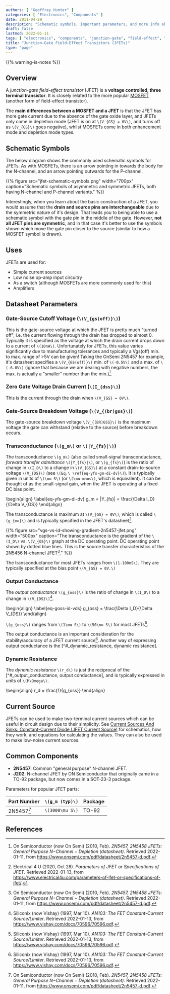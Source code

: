 ```yaml
---
authors: [ "Geoffrey Hunter" ]
categories: [ "Electronics", "Components" ]
date: 2011-04-29
description: "Schematic symbols, important parameters, and more info about junction-gate field-effect transistors (JFETs)."
draft: false
lastmod: 2022-01-11
tags: [ "electronics", "components", "junction-gate", "field-effect", "transistors", "JFETs", "current-source" ]
title: "Junction-Gate Field-Effect Transistors (JFETs)"
type: "page"
---
```


{{% warning-is-notes %}}

## Overview

A _junction-gate field-effect transistor_ (JFET) is a **voltage controlled, three terminal transistor**. It is closely related to the more popular [MOSFET](/electronics/components/transistors/mosfets/) (another form of field-effect transistor).

The **main differences between a MOSFET and a JFET** is that the JFET has more gate current due to the absence of the gate oxide layer, and JFETs only come in depletion mode (JFET is on at `\(V_{GS} = 0V\)`, and turns off as `\(V_{GS}\)` goes negative), whilst MOSFETs come in both enhancement mode and depletion mode types.

## Schematic Symbols

The below diagram shows the commonly used schematic symbols for JFETs. As with MOSFETs, there is an arrow pointing in towards the body for the N-channel, and an arrow pointing outwards for the P-channel.

{{% figure src="jfet-schematic-symbols.png" width="700px" caption="Schematic symbols of asymmetric and symmetric JFETs, both having N-channel and P-channel variants." %}}

Interestingly, when you learn about the basic construction of a JFET, you would assume that the **drain and source pins are interchangeable** due to the symmetric nature of it's design. That leads you to being able to use a schematic symbol with the gate pin in the middle of the gate. However, **not all JFET pins are symmetric**, and in that case it's better to use the symbols shown which move the gate pin closer to the source (similar to how a MOSFET symbol is drawn).

## Uses

JFETs are used for:

* Simple current sources
* Low noise op-amp input circuitry
* As a switch (although MOSFETs are more commonly used for this)
* Amplifiers

## Datasheet Parameters

### Gate-Source Cutoff Voltage (`\(V_{gs(off)}\)`)

This is the gate-source voltage at which the JFET is pretty much "turned off", i.e. the current flowing through the drain has dropped to almost 0. Typically it is specified as the voltage at which the drain current drops down to a current of `\(10nA\)`. Unfortunately for JFETs, this value varies significantly due to manufacturing tolerances and typically a Vgs(off) min. to max. range of >5V can be given! Taking the OnSemi 2N5457 for example, it's datasheet specifies a `\(V_{GS(off)}\)` min. of `\(-0.5V\)` and a max. of `\(-6.0V\)` (ignore that because we are dealing with negative numbers, the max. is actually a "smaller" number than the min.)[^bib-onsemi-2n5457-ds].

### Zero Gate Voltage Drain Current (`\(I_{dss}\)`)

This is the current through the drain when `\(V_{GS} = 0V\)`.

### Gate-Source Breakdown Voltage (`\(V_{(br)gss}\)`)

The gate-source breakdown voltage `\(V_{(BR)GSS}\)` is the maximum voltage the gate can withstand (relative to the source) before breakdown occurs.

### Transconductance (`\(g_m\)` or `\(|Y_{fs}|\)`)

The transconductance `\(g_m\)` (also called small-signal transconductance, _forward transfer admittance_ `\(|Y_{fs}|\)`, or `\(g_{fs}\)`) is the ratio of change in `\(I_D\)` to a change in `\(V_{GS}\)` at a constant drain-to-source voltage `\(V_{DS}\)` (see `\(Eq.\ \ref{eq-yfs-gm-di-dv}\)`). It is typically given in units of `\(\mu S\)` (or `\(\mu mhos\)`, which is equivalent). It can be thought of as the small-signal gain, when the JFET is operating at a fixed DC bias point.

<p>\begin{align}
\label{eq-yfs-gm-di-dv}
g_m = |Y_{fs}| = \frac{\Delta I_D}{\Delta V_{GS}}
\end{align}</p>

The transconductance is maximum at `\(V_{GS} = 0V\)`, which is called `\(g_{mo}\)` and is typically specified in the JFET's datasheet[^bib-elec4u-jfet-params].

{{% figure src="vgs-vs-id-showing-gradient-2n5457-jfet.png" width="500px" caption="The transconductance is the gradient of the `\(I_D\)` vs. `\(V_{GS}\)` graph at the DC operating point. DC operating point shown by dotted blue lines. This is the source transfer characteristics of the 2N5456 N-channel JFET[^bib-onsemi-2n5457-ds]." %}}

The transconductance for most JFETs ranges from `\(1-100mS\)`. They are typically specified at the bias point `\(V_{GS} = 0V.\)`

### Output Conductance

The _output conductance_ `\(g_{oss}\)` is the ratio of change in `\(I_D\)` to a change in `\(V_{DS}\)`[^bib-vishay-an103-fet-curr-source].

<p>\begin{align}
\label{eq-goss-id-vds}
g_{oss} = \frac{\Delta I_D}{\Delta V_{DS}}
\end{align}</p>

`\(g_{oss}\)` ranges from `\(1\mu S\)` to `\(50\mu S\)` for most JFETs[^bib-vishay-an103-fet-curr-source].

The output conductance is an important consideration for the stability/accuracy of a JFET current source[^bib-vishay-an103-fet-curr-source]. Another way of expressing output conductance is the [^#_dynamic_resistance, dynamic resistance].

### Dynamic Resistance

The _dynamic resistance_ `\(r_d\)` is just the reciprocal of the [^#_output_conductance, output conductance], and is typically expressed in units of `\(M\Omega\)`.

<p>\begin{align}
r_d = \frac{1}{g_{oss}}
\end{align}</p>

## Current Source

JFETs can be used to make two-terminal current sources which can be useful in circuit design due to their simplicity. See [Current Sources And Sinks: Constant-Current Diode (JFET Current Source)](/electronics/components/current-sources-and-sinks/#_constant_current_diode_jfet_current_source) for schematics, how they work, and equations for calculating the values. They can also be used to make low-noise current sources.

## Common Components

* **2N5457**: Common "general purpose" N-channel JFET.
* **J202**: N-channel JFET by ON Semiconductor that originally came in a TO-92 package, but now comes in a SOT-23-3 package.

Parameters for popular JFET parts:

| Part Number | `\(g_m (typ)\)` | Package
|-------------|-----------------|---------------
| 2N5457[^bib-onsemi-2n5457-ds] | `\(3000\mu S\)` | TO-92

## References

[^bib-onsemi-2n5457-ds]: On Semiconductor (now On Semi) (2010, Feb). _2N5457, 2N5458 JFETs: General Purpose N−Channel − Depletion (datasheet)_. Retrieved 2022-01-11, from https://www.onsemi.com/pdf/datasheet/2n5457-d.pdf.
[^bib-elec4u-jfet-params]: Electrical 4 U (2020, Oct 28). _Parameters of JFET or Specifications of JFET_. Retrieved 2022-01-13, from https://www.electrical4u.com/parameters-of-jfet-or-specifications-of-jfet/.
[^bib-vishay-an103-fet-curr-source]: Siliconix (now Vishay) (1997, Mar 10). _AN103: The FET Constant-Current Source/Limiter_. Retrieved 2022-01-13, from https://www.vishay.com/docs/70596/70596.pdf.
